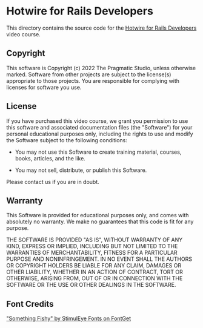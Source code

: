 # Hotwire for Rails Developers

This directory contains the source code for the [Hotwire for Rails Developers](https://pragmaticstudio.com/hotwire) video course.

## Copyright

This software is Copyright (c) 2022 The Pragmatic Studio, unless otherwise marked. Software from other projects are subject to the license(s) appropriate to those projects. You are responsible for complying with licenses for software you use.

## License

If you have purchased this video course, we grant you permission to use this software and associated documentation files (the "Software") for your personal educational purposes only, including the rights to use and modify the Software subject to the following conditions:

- You may not use this Software to create training material,
  courses, books, articles, and the like.

- You may not sell, distribute, or publish this Software.

Please contact us if you are in doubt.

## Warranty

This Software is provided for educational purposes only, and comes with absolutely no warranty. We make no guarantees that this code is fit for any purpose.

THE SOFTWARE IS PROVIDED "AS IS", WITHOUT WARRANTY OF ANY KIND, EXPRESS OR IMPLIED, INCLUDING BUT NOT LIMITED TO THE WARRANTIES OF MERCHANTABILITY, FITNESS FOR A PARTICULAR PURPOSE AND NONINFRINGEMENT. IN NO EVENT SHALL THE AUTHORS OR COPYRIGHT HOLDERS BE LIABLE FOR ANY CLAIM, DAMAGES OR OTHER LIABILITY, WHETHER IN AN ACTION OF CONTRACT, TORT OR OTHERWISE, ARISING FROM,
OUT OF OR IN CONNECTION WITH THE SOFTWARE OR THE USE OR OTHER DEALINGS IN THE SOFTWARE.

## Font Credits

["Something Fishy" by StimulEye Fonts on FontGet](https://www.fontget.com/font/something-fishy/)
